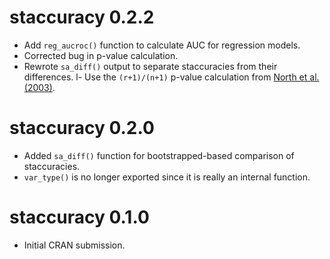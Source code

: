 # staccuracy 0.2.2

-   Add `reg_aucroc()` function to calculate AUC for regression models.
-   Corrected bug in p-value calculation. 
-   Rewrote `sa_diff()` output to separate staccuracies from their differences. 
l-  Use the `(r+1)/(n+1)` p-value calculation from [North et al. (2003)](https://doi.org/10.1086/346173).

# staccuracy 0.2.0

-   Added `sa_diff()` function for bootstrapped-based comparison of staccuracies.
-   `var_type()` is no longer exported since it is really an internal function.

# staccuracy 0.1.0

-   Initial CRAN submission.
